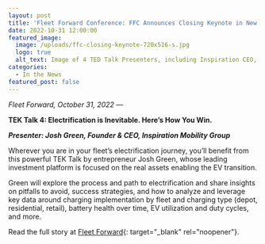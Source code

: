 ```yaml
---
layout: post
title: 'Fleet Forward Conference: FFC Announces Closing Keynote in New TEK-Talk Format'
date: 2022-10-31 12:00:00
featured_image:
  image: /uploads/ffc-closing-keynote-720x516-s.jpg
  logo: true
  alt_text: Image of 4 TED Talk Presenters, including Inspiration CEO, Josh Green
categories:
  - In the News
featured_post: false
---
```

*Fleet Forward, October 31, 2022* —

**TEK Talk 4: Electrification is Inevitable. Here’s How You Win.**

***Presenter: Josh Green, Founder & CEO, Inspiration Mobility Group***

Wherever you are in your fleet’s electrification journey, you’ll benefit from this powerful TEK Talk by entrepreneur Josh Green, whose leading investment platform is focused on the real assets enabling the EV transition.

Green will explore the process and path to electrification and share insights on pitfalls to avoid, success strategies, and how to analyze and leverage key data around charging implementation by fleet and charging type (depot, residential, retail), battery health over time, EV utilization and duty cycles, and more.

Read the full story at [Fleet Forward](https://www.fleetforward.com/10185707/learn-about-the-future-of-fleet-in-four-compelling-tek-talks){: target="_blank" rel="noopener"}.